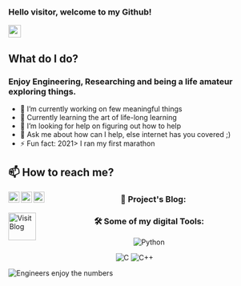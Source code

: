 ### Hello visitor, welcome to my Github!
<img src="https://media.giphy.com/media/hvRJCLFzcasrR4ia7z/giphy.gif" width="25px">

## What do I do?
### Enjoy Engineering, Researching and being a life amateur exploring things.

- 🔭 I’m currently working on few meaningful things
- 🌱 Currently learning the art of life-long learning
- 🤔 I’m looking for help on figuring out how to help
- 💬 Ask me about how can I help, else internet has you covered ;)
- ⚡ Fun fact: 2021> I ran my first marathon

## 📫 How to reach me?

<a href="https://www.linkedin.com/in/uljansinani/">
  <img align="left" alt="Uljan's LinkedIN" width="22px" src="https://raw.githubusercontent.com/peterthehan/peterthehan/master/assets/linkedin.svg" />
</a>

<a href="https://twitter.com/uljansinani">
  <img align="left" alt="Uljan Sinani | Twitter" width="22px" src="https://raw.githubusercontent.com/peterthehan/peterthehan/master/assets/twitter.svg" />
</a>

<a href="https://open.spotify.com/show/1GRanG15w3RbVfUlqRrO8d">
  <img align="left" alt="Spotify" width="22px" src="https://raw.githubusercontent.com/peterthehan/peterthehan/master/assets/spotify.svg" />
</a>

<h3 align="center">📕 Project's Blog:</h3>
  <a href="https://usinani.github.io/projectsgate/">
  <img align="left" alt="Visit Blog" width="55px"
 src="https://img.shields.io/badge/Blogger-FF5722?style=for-the-badge&logo=blogger&logoColor=white" />
</a>

<h3 align="center">🛠️ Some of my digital Tools:</h3>
<p align="center">
<img alt="Python" src="https://img.shields.io/badge/python%20-%2314354C.svg?&style=for-the-badge&logo=python&logoColor=white"/>
<p align="center">
<img alt="C" src="https://img.shields.io/badge/c%20-%2300599C.svg?&style=for-the-badge&logo=c&logoColor=white"/>
<img alt="C++" src="https://img.shields.io/badge/c++%20-%2300599C.svg?&style=for-the-badge&logo=c%2B%2B&ogoColor=white"/>
<p align="center">
  
![Engineers enjoy the numbers](https://profile-counter.glitch.me/{usinani}/count.svg)
 
 
 <!-- ### ->📕 Project's Blog
 
 
<!--
<a href="https://discord.gg/hfmdhHWA">
  <img align="left" alt="Uljan's" width="22px" src="https://raw.githubusercontent.com/peterthehan/peterthehan/master/assets/discord.svg" />
</a>
  
<!--
<h3 align="center">⌨GitHub Status:</h3>
<a href="https://github.com/usinani">
<p align="center">
  <img height="180em" src="https://github-readme-stats.vercel.app/api?username=usinani&theme=react&show_icons=true" style"max-width: 100%;" />
</a>

<!--
**USinani/usinani** is a ✨ _special_ ✨ repository because its `README.md` (this file) appears on your GitHub profile.
-->
